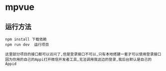 # mpvue 

## 运行方法

    npm install 下载依赖
    npm run dev  运行项目

    这里部分项目的接口都可以访问了,但是登录接口不可以,只有本地搭建一套才可以使用登录接口
    因为你用的自己的Appi打开微信开发者工具,无法调用我这边的登录,我后台默认是自己的Appid

